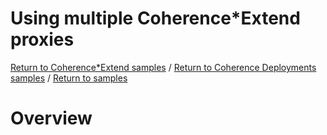 # Using multiple Coherence*Extend proxies

[Return to Coherence*Extend samples](../) / [Return to Coherence Deployments samples](../../) / [Return to samples](../../../README.md#list-of-samples)

# Overview